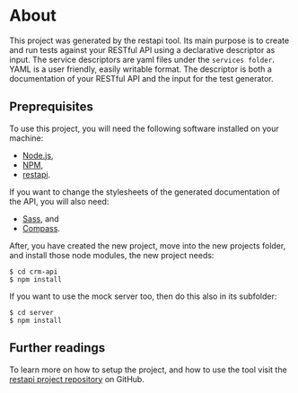 # About

This project was generated by the restapi tool. Its main purpose is to create and run tests against your RESTful API using a declarative descriptor as input.
The service descriptors are yaml files under the `services folder`.
YAML is a user friendly, easily writable format.
The descriptor is both a documentation of your RESTful API and the input for the test generator.

## Preprequisites

To use this project, you will need the following software installed on your machine:

- [Node.js](http://nodejs.org/),
- [NPM](https://npmjs.org/),
- [restapi](https://github.com/tombenke/restapi).

If you want to change the stylesheets of the generated documentation of the API, you will also need:

- [Sass](http://sass-lang.com/), and
- [Compass](http://compass-style.org/).

After, you have created the new project, move into the new projects folder, and install those node modules, the new project needs:

    $ cd crm-api
    $ npm install

If you want to use the mock server too, then do this also in its subfolder:

    $ cd server
    $ npm install


## Further readings

To learn more on how to setup the project, and how to use the tool visit the [restapi  project repository](https://github.com/tombenke/restapi) on GitHub.